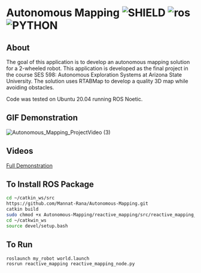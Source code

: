 # Autonomous Mapping ![SHIELD](https://img.shields.io/badge/Project%20Status%3A-Complete-green?style=for-the-badge) ![ros](https://camo.githubusercontent.com/4c117e738ecff5825b1031d601ac04bc70cc817805ba6ce936c0c556ba8e14f0/68747470733a2f2f696d672e736869656c64732e696f2f7374617469632f76313f7374796c653d666f722d7468652d6261646765266d6573736167653d524f5326636f6c6f723d323233313445266c6f676f3d524f53266c6f676f436f6c6f723d464646464646266c6162656c3d) ![PYTHON](https://camo.githubusercontent.com/3df944c2b99f86f1361df72285183e890f11c52d36dfcd3c2844c6823c823fc1/68747470733a2f2f696d672e736869656c64732e696f2f7374617469632f76313f7374796c653d666f722d7468652d6261646765266d6573736167653d507974686f6e26636f6c6f723d333737364142266c6f676f3d507974686f6e266c6f676f436f6c6f723d464646464646266c6162656c3d) 

## About
The goal of this application is to develop an autonomous mapping solution for a 2-wheeled robot. This application is developed as the final project in the course SES 598: Autonomous Exploration Systems at Arizona State University. The solution uses RTABMap to develop a quality 3D map while avoiding obstacles.

Code was tested on Ubuntu 20.04 running ROS Noetic.

## GIF Demonstration
![Autonomous_Mapping_ProjectVideo (3)](https://user-images.githubusercontent.com/82643627/166133285-f2affa1c-a331-485d-9e4f-b7c3f657e2fb.gif)

## Videos
[Full Demonstration](https://www.youtube.com/watch?v=nlX44xQYZIc)

## To Install ROS Package

```bash
cd ~/catkin_ws/src
https://github.com/Mannat-Rana/Autonomous-Mapping.git
catkin build
sudo chmod +x Autonomous-Mapping/reactive_mapping/src/reactive_mapping_node.py
cd ~/catkwin_ws
source devel/setup.bash
```

## To Run
```bash
roslaunch my_robot world.launch
rosrun reactive_mapping reactive_mapping_node.py
```
